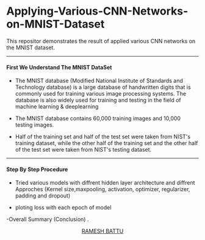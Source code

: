 # Applying-Various-CNN-Networks-on-MNIST-Dataset
This repositor demonstrates the result of applied various CNN networks on the MNIST dataset.

<hr>

#### First We Understand The MNIST DataSet

- The MNIST database (Modified National Institute of Standards and Technology database) is a large database of handwritten digits that is commonly used for training various image processing systems.
The database is also widely used for training and testing in the field of machine learning & deeplearning

- The MNIST database contains 60,000 training images and 10,000 testing images.

- Half of the training set and half of the test set were taken from NIST's training dataset, while the other half of the training set and the other half of the test set were taken from NIST's testing dataset.

<hr>

#### Step By Step Procedure

- Tried various models with diffrent hidden layer architecture and diffrent Approches (Kernel size,maxpooling, activation, optimizer, regularizer, padding and dropout)

- ploting loss with each epoch of model

-Overall Summary (Conclusion) .

<nav style="text-align:center">
  
<a href="https://www.linkedin.com/in/rameshbattuai/">RAMESH BATTU</a></nav>
